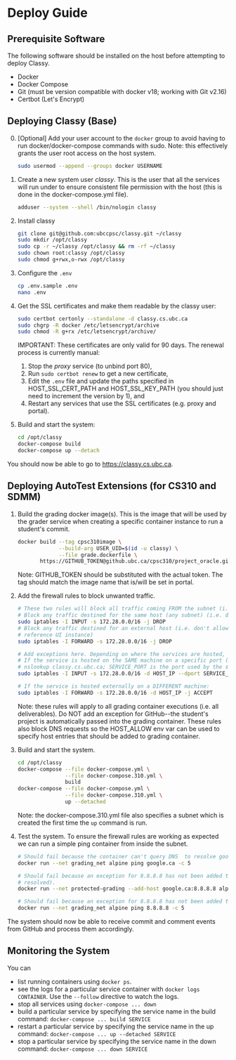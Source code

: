 # Deploy Guide

## Prerequisite Software

The following software should be installed on the host before attempting to deploy Classy.

- Docker
- Docker Compose
- Git (must be version compatible with docker v18; working with Git v2.16)
- Certbot (Let's Encrypt)

## Deploying Classy (Base)

0. [Optional] Add your user account to the `docker` group to avoid having to run docker/docker-compose commands with
sudo. Note: this effectively grants the user root access on the host system.

    ```bash
    sudo usermod --append --groups docker USERNAME
    ```

1. Create a new system user _classy_. This is the user that all the services will run under to ensure consistent file
permission with the host (this is done in the docker-compose.yml file).

    ```bash
    adduser --system --shell /bin/nologin classy
    ```

2. Install classy

    ```bash
    git clone git@github.com:ubccpsc/classy.git ~/classy
    sudo mkdir /opt/classy
    sudo cp -r ~/classy /opt/classy && rm -rf ~/classy
    sudo chown root:classy /opt/classy
    sudo chmod g+rwx,o-rwx /opt/classy
    ```

3. Configure the `.env`

    ```bash
    cp .env.sample .env
    nano .env
    ```

4. Get the SSL certificates and make them readable by the classy user:

    ```bash
    sudo certbot certonly --standalone -d classy.cs.ubc.ca
    sudo chgrp -R docker /etc/letsencrypt/archive
    sudo chmod -R g+rx /etc/letsencrypt/archive/
    ```
    IMPORTANT: These certificates are only valid for 90 days. The renewal process is currently manual:
    
    1. Stop the _proxy_ service (to unbind port 80),
    2. Run `sudo certbot renew` to get a new certificate,
    3. Edit the `.env` file and update the paths specified in HOST_SSL_CERT_PATH and HOST_SSL_KEY_PATH (you should just
       need to increment the version by 1), and
    4. Restart any services that use the SSL certificates (e.g. proxy and portal).
    
5. Build and start the system:

    ```bash
    cd /opt/classy
    docker-compose build
    docker-compose up --detach
    ```

You should now be able to go to <https://classy.cs.ubc.ca>.

## Deploying AutoTest Extensions (for CS310 and SDMM)

1. Build the grading docker image(s). This is the image that will be used by the grader service when creating a specific
   container instance to run a student's commit.

    ```bash
    docker build --tag cpsc310image \
                 --build-arg USER_UID=$(id -u classy) \
                 --file grade.dockerfile \
           https://GITHUB_TOKEN@github.ubc.ca/cpsc310/project_oracle.git
    ```
    Note: GITHUB_TOKEN should be substituted with the actual token. The tag should match the image name that is/will be
    set in portal.

2. Add the firewall rules to block unwanted traffic.

    ```bash
    # These two rules will block all traffic coming FROM the subnet (i.e. grading container)
    # Block any traffic destined for the same host (any subnet) (i.e. don't allow requests to classy.cs.ubc.ca/reference_ui)
    sudo iptables -I INPUT -s 172.28.0.0/16 -j DROP
    # Block any traffic destined for an external host (i.e. don't allow requests to a student-operated host or mirrored
    # reference UI instance)
    sudo iptables -I FORWARD -s 172.28.0.0/16 -j DROP
 
    # Add exceptions here. Depending on where the services are hosted, use ONE of the two forms below.
    # If the service is hosted on the SAME machine on a specific port (HOST_IP is the ip of the host--i.e. from
    # nslookup classy.cs.ubc.ca; SERVICE_PORT is the port used by the service):
    sudo iptables -I INPUT -s 172.28.0.0/16 -d HOST_IP --dport SERVICE_PORT -j ACCEPT
    
    # If the service is hosted externally on a DIFFERENT machine:
    sudo iptables -I FORWARD -s 172.28.0.0/16 -d HOST_IP -j ACCEPT
    ```
    Note: these rules will apply to all grading container executions (i.e. all deliverables). Do NOT add an exception for
    GitHub--the student's project is automatically passed into the grading container. These rules also block DNS requests
    so the HOST_ALLOW env var can be used to specify host entries that should be added to grading container.

3. Build and start the system.
    
    ```bash
    cd /opt/classy
    docker-compose --file docker-compose.yml \
                   --file docker-compose.310.yml \
                   build
    docker-compose --file docker-compose.yml \
                   --file docker-compose.310.yml \
                   up --detached
    ```
    Note: the docker-compose.310.yml file also specifies a subnet which is created the first time the `up` command is run.
    
    
4. Test the system. To ensure the firewall rules are working as expected we can run a simple ping container from inside
   the subnet.
   
    ```bash
    # Should fail because the container can't query DNS  to resolve google.ca
    docker run --net grading_net alpine ping google.ca -c 5
 
    # Should fail because an exception for 8.8.8.8 has not been added to iptables (but the host name does get
    # resolved).
    docker run --net protected-grading --add-host google.ca:8.8.8.8 alpine ping google.ca -c 5

    # Should fail because an exception for 8.8.8.8 has not been added to iptables
    docker run --net grading_net alpine ping 8.8.8.8 -c 5
    ```
    
The system should now be able to receive commit and comment events from GitHub and process them accordingly.

## Monitoring the System

You can

- list running containers using `docker ps`. 
- see the logs for a particular service container with `docker logs CONTAINER`. Use the `--follow` directive to watch
  the logs.
- stop all services using `docker-compose ... down`
- build a particular service by specifying the service name in the build command: `docker-compose ... build SERVICE`
- restart a particular service by specifying the service name in the up command: `docker-compose ... up --detached SERVICE`
- stop a particular service by specifying the service name in the down command: `docker-compose ... down SERVICE`

